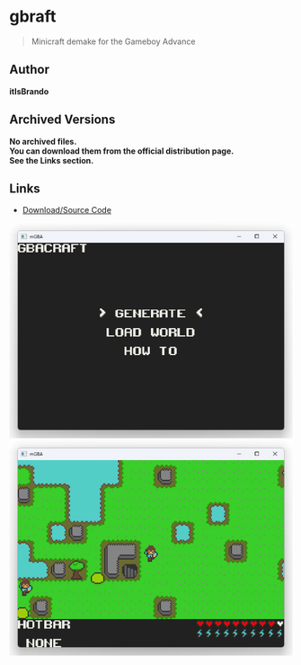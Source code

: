 <detail>

# gbraft 
  
>Minicraft demake for the Gameboy Advance 
  
## Author 
**itIsBrando** 

## Archived Versions 
**No archived files.**  
**You can download them from the official distribution page.**  
**See the Links section.** 

## Links
- [Download/Source Code](https://github.com/itIsBrando/gbcraft)  

![_main](https://github.com/FurnishedChunk/Minicraft-Mod-Archives/raw/master/readme_shot/gbcraft_main.png)
![](https://github.com/FurnishedChunk/Minicraft-Mod-Archives/raw/master/readme_shot/gbcraft.png)
</detail>
<p>

<detail>
